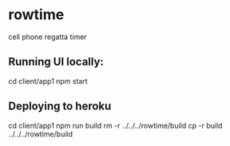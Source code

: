 # rowtime
cell phone regatta timer

## Running UI locally:

cd client/app1
npm start

## Deploying to heroku

cd client/app1
npm run build
rm -r ../../../rowtime/build
cp -r build ../../../rowtime/build
